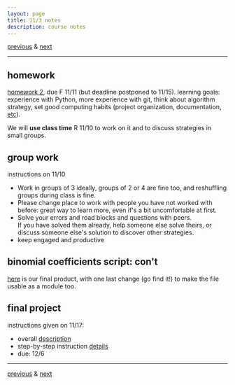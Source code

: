 ```yaml
---
layout: page
title: 11/3 notes
description: course notes
---
```

[previous](notes1101.html) & [next](notes1108.html)

---

## homework

[homework 2](https://github.com/UWMadison-computingtools/coursedata/tree/master/hw2-datamerge),
due F 11/11 (but deadline postponed to 11/15).
learning goals:
experience with Python, more experience with git,
think about algorithm strategy,
set good computing habits (project organization, documentation,
[etc](http://cecileane.github.io/computingtools/pages/notes0906.html#best-practices)).

We will **use class time** R 11/10 to work on it
and to discuss strategies in small groups.

## group work

instructions on 11/10

- Work in groups of 3 ideally, groups of 2 or 4 are fine too,
  and reshuffling groups during class is fine.
- Please change place to work with people you have not worked with before:
  great way to learn more, even if's a bit uncomfortable at first.
- Solve your errors and road blocks and questions with peers.  
  If you have solved them already, help someone else solve theirs,
  or discuss someone else's solution to discover other strategies.
- keep engaged and productive

## binomial coefficients script: con't

[here](../assets/python/binomial.py) is our final product,
with one last change (go find it!) to make the file usable as a module too.

## final project

instructions given on 11/17:

- overall [description](project1description)
- step-by-step instruction [details](project1stepsinstructions)
- due: 12/6

---
[previous](notes1101.html) & [next](notes1108.html)
